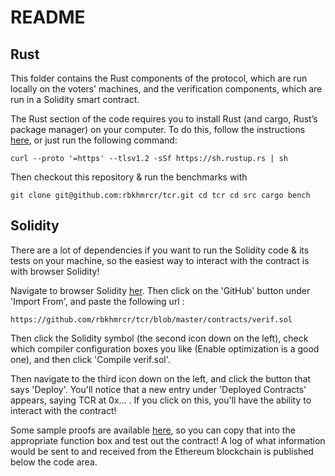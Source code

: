 # README

## Rust

This folder contains the Rust components of the protocol, which are run
locally on the voters’ machines, and the verification components, which are run
in a Solidity smart contract.

The Rust section of the code requires you to install Rust (and cargo, Rust’s
package manager) on your computer.  To do this, follow the instructions 
[here](https://www.rust-lang.org/tools/install), or just run the following command:

```
curl --proto '=https' --tlsv1.2 -sSf https://sh.rustup.rs | sh
```

Then checkout this repository & run the benchmarks with

```
git clone git@github.com:rbkhmrcr/tcr.git cd tcr cd src cargo bench
```


## Solidity 

There are a lot of dependencies if you want to run the Solidity
code & its tests on your machine, so the easiest way to interact with the
contract is with browser Solidity!

Navigate to browser Solidity [her](ehttps://remix.ethereum.org/). Then click on
the 'GitHub' button under 'Import From', and paste the following url :
```
https://github.com/rbkhmrcr/tcr/blob/master/contracts/verif.sol
```

Then click the Solidity symbol (the second icon down on the left), check which
compiler configuration boxes you like (Enable optimization is a good one), and
then click 'Compile verif.sol'.

Then navigate to the third icon down on the left, and click the button that
says 'Deploy'.  You'll notice that a new entry under 'Deployed Contracts'
appears, saying TCR at 0x... .  If you click on this, you'll have the ability
to interact with the contract!

Some sample proofs are available
[here](https://github.com/rbkhmrcr/tcr/blob/master/contracts/params.sol), so 
you can copy that into the appropriate function box and test out the contract! 
A log of what information would be sent to and received from the Ethereum
blockchain is published below the code area.
